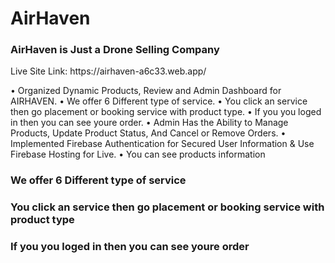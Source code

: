 <strong><h1>AirHaven</h1></strong>
<h3>AirHaven is Just a Drone Selling Company</h3>
Live Site Link: https://airhaven-a6c33.web.app/

•	Organized Dynamic Products, Review and Admin Dashboard for AIRHAVEN.
•	We offer 6 Different type of service.
•	You click an service then go placement or booking service with product type.
• If you you loged in then you can see youre order.
•	Admin Has the Ability to Manage Products, Update Product Status, And Cancel or Remove Orders.
•	Implemented Firebase Authentication for Secured User Information & Use Firebase Hosting for Live.
• You can see products information

<strong><h3>We offer 6 Different type of service</h3></strong>
<strong><h3>You click an service then go placement or booking service with product type</h3></strong>
<strong><h3>If you you loged in then you can see youre order </h3></strong>

